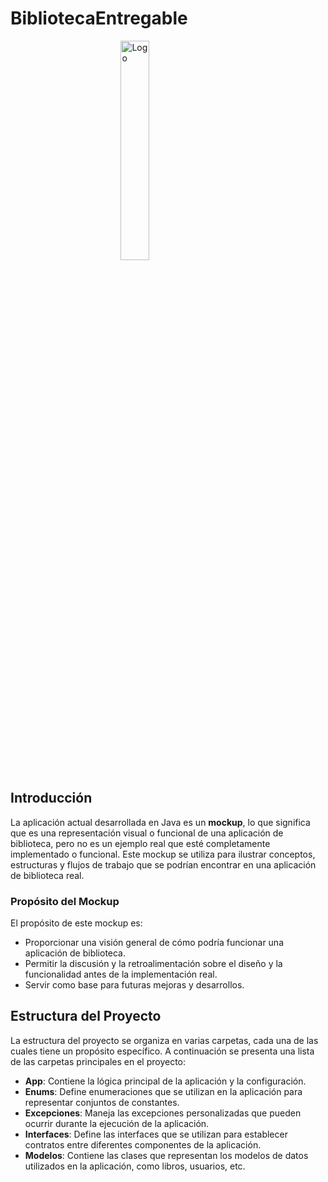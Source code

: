 # BibliotecaEntregable
<img src="https://png.pngtree.com/png-clipart/20201208/original/pngtree-cartoon-library-hand-drawn-clipart-png-image_5583242.jpg" alt="Logo" style="width:30%; padding-left:35%;mix-blend-mode:multiply;">

## Introducción

La aplicación actual desarrollada en Java es un **mockup**, lo que significa que es una representación visual o funcional de una aplicación de biblioteca, pero no es un ejemplo real que esté completamente implementado o funcional. Este mockup se utiliza para ilustrar conceptos, estructuras y flujos de trabajo que se podrían encontrar en una aplicación de biblioteca real.

### Propósito del Mockup

El propósito de este mockup es:

- Proporcionar una visión general de cómo podría funcionar una aplicación de biblioteca.
- Permitir la discusión y la retroalimentación sobre el diseño y la funcionalidad antes de la implementación real.
- Servir como base para futuras mejoras y desarrollos.

## Estructura del Proyecto

La estructura del proyecto se organiza en varias carpetas, cada una de las cuales tiene un propósito específico. A continuación se presenta una lista de las carpetas principales en el proyecto:

- **App**: Contiene la lógica principal de la aplicación y la configuración.
- **Enums**: Define enumeraciones que se utilizan en la aplicación para representar conjuntos de constantes.
- **Excepciones**: Maneja las excepciones personalizadas que pueden ocurrir durante la ejecución de la aplicación.
- **Interfaces**: Define las interfaces que se utilizan para establecer contratos entre diferentes componentes de la aplicación.
- **Modelos**: Contiene las clases que representan los modelos de datos utilizados en la aplicación, como libros, usuarios, etc.
